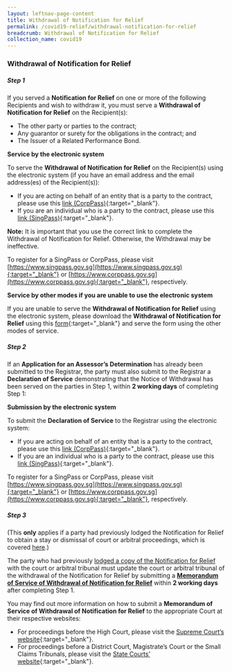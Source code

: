 ```yaml
---
layout: leftnav-page-content
title: Withdrawal of Notification for Relief
permalink: /covid19-relief/withdrawal-notification-for-relief
breadcrumb: Withdrawal of Notification for Relief
collection_name: covid19
---
```


### Withdrawal of Notification for Relief ###

##### Step 1 #####
If you served a <b>Notification for Relief</b> on one or more of the following Recipients and wish to withdraw it, you must serve a <b>Withdrawal of Notification for Relief</b> on the Recipient(s):
* The other party or parties to the contract;
* Any guarantor or surety for the obligations in the contract; and
* The Issuer of a Related Performance Bond.

**Service by the electronic system**

To serve the <b>Withdrawal of Notification for Relief</b> on the Recipient(s) using the electronic system (if you have an email address and the email address(es) of the Recipient(s)):
* If you are acting on behalf of an entity that is a party to the contract, please use this [link (CorpPass)](https://go.gov.sg/withdrawal-of-notification-corppass){:target="_blank"}.
* If you are an individual who is a party to the contract, please use this [link (SingPass)](https://go.gov.sg/withdrawal-of-notification-singpass){:target="_blank"}.

**Note:** It is important that you use the correct link to complete the Withdrawal of Notification for Relief. Otherwise, the Withdrawal may be ineffective.

To register for a SingPass or CorpPass, please visit [https://www.singpass.gov.sg](https://www.singpass.gov.sg){:target="_blank"} or [https://www.corppass.gov.sg](https://www.corppass.gov.sg){:target="_blank"}, respectively. 

**Service by other modes if you are unable to use the electronic system**

If you are unable to serve the **Withdrawal of Notification for Relief** using the electronic system, please download the **Withdrawal of Notification for Relief** using this [form](/files/covid19-forms/form-3.docx){:target="_blank"} and serve the form using the other modes of service.

##### Step 2 #####
If an **Application for an Assessor’s Determination** has already been submitted to the Registrar, the party must also submit to the Registrar a <b>Declaration of Service</b> demonstrating that the Notice of Withdrawal has been served on the parties in Step 1, within <b>2 working days</b> of completing Step 1:

**Submission by the electronic system**

To submit the **Declaration of Service** to the Registrar using the electronic system: 
* If you are acting on behalf of an entity that is a party to the contract, please use this [link (CorpPass)](https://go.gov.sg/declaration-of-service-corppass){:target="_blank"}.
* If you are an individual who is a party to the contract, please use this [link (SingPass)](https://go.gov.sg/declaration-of-service-singpass){:target="_blank"}.

To register for a SingPass or CorpPass, please visit [https://www.singpass.gov.sg](https://www.singpass.gov.sg){:target="_blank"} or [https://www.corppass.gov.sg](https://www.corppass.gov.sg){:target="_blank"}, respectively. 

##### Step 3 #####
(This **only** applies if a party had previously lodged the Notification for Relief to obtain a stay or dismissal of court or arbitral proceedings, which is covered [here](/covid19-relief/memorandum-of-notification).)

The party who had previously [lodged a copy of the Notification for Relief](/covid19-relief/memorandum-of-notification) with the court or arbitral tribunal must update the court or arbitral tribunal of the withdrawal of the Notification for Relief by submitting a **[Memorandum of Service of Withdrawal of Notification for Relief](/files/covid19-forms/form-5.docx)** within <b>2 working days</b> after completing Step 1.

You may find out more information on how to submit a **Memorandum of Service of Withdrawal of Notification for Relief** to the appropriate Court at their respective websites:
* For proceedings before the High Court, please visit the [Supreme Court’s website](https://www.supremecourt.gov.sg/quick-links/visitors/covid-19/information-on-filing-a-memorandum-of-notification-for-relief-or-other-prescribed-forms-under-the-covid-19-(temporary-measures)-(temporary-relief-for-inability-to-perform-contracts)-regulations-2020){:target="_blank"}.
* For proceedings before a District Court, Magistrate’s Court or the Small Claims Tribunals, please visit the [State Courts’ website](https://www.statecourts.gov.sg/cws/NewsAndEvents/Pages/COVID-19-Advisory-NOTIFICATION-OF-RELIEF-UNDER-THE-COVID-19-(TEMPORARY-MEASURES)-ACT-2020.aspx){:target="_blank"}.

